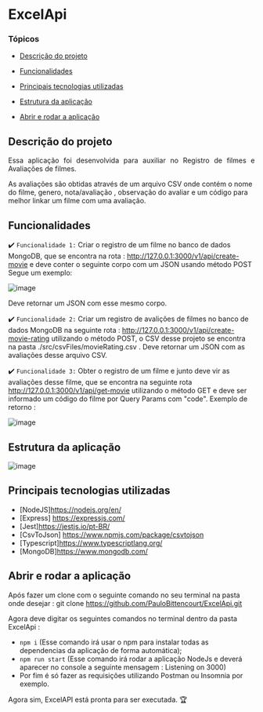 # ExcelApi

### Tópicos 

- [Descrição do projeto](#descrição-do-projeto)

- [Funcionalidades](#funcionalidades)

- [Principais tecnologias utilizadas](#principais-tecnologias-utilizadas)

- [Estrutura da aplicação](#estrutura-da-aplicação)

- [Abrir e rodar a aplicação](#abrir-e-rodar-a-aplicação)

## Descrição do projeto 

<p align="justify">
 Essa aplicação foi desenvolvida para auxiliar no Registro de filmes e Avaliações de filmes.

As avaliações são obtidas através de um arquivo CSV onde contém o nome do filme, genero, nota/avaliação , observação do avaliar e um código para melhor linkar um filme com uma avaliação.

</p>

## Funcionalidades

:heavy_check_mark: `Funcionalidade 1:` Criar o registro de um filme no banco de dados MongoDB, que se encontra na rota : http://127.0.0.1:3000/v1/api/create-movie e deve conter o seguinte corpo com um JSON usando método POST 
Segue um exemplo:

![image](https://user-images.githubusercontent.com/77074764/220195943-d8535792-acb2-48e3-b5e1-5e06b40b5c55.png)

Deve retornar um JSON com esse mesmo corpo.

:heavy_check_mark: `Funcionalidade 2:` Criar um registro de avalições de filmes no banco de dados MongoDB na seguinte rota : http://127.0.0.1:3000/v1/api/create-movie-rating utilizando o método POST, o CSV desse projeto se encontra na pasta ./src/csvFiles/movieRating.csv .
Deve retornar um JSON com as avaliações desse arquivo CSV.

:heavy_check_mark: `Funcionalidade 3:` Obter o registro de um filme e junto deve vir as avaliações desse filme, que se encontra na seguinte rota http://127.0.0.1:3000/v1/api/get-movie utilizando o método GET e deve ser informado um código do filme por Query Params com "code".
Exemplo de retorno : 

![image](https://user-images.githubusercontent.com/77074764/220196195-ec4e5592-763b-42fc-b73f-8c9cd29c30b9.png)


## Estrutura da aplicação
![image](https://user-images.githubusercontent.com/77074764/220178317-38f2cc07-00d0-4ea0-9f34-1392e88eaec1.jpg)

## Principais tecnologias utilizadas

- [NodeJS]<https://nodejs.org/en/>
- [Express] <https://expressjs.com/>
- [Jest]<https://jestjs.io/pt-BR/>
- [CsvToJson] <https://www.npmjs.com/package/csvtojson>
- [Typescript]<https://www.typescriptlang.org/>
- [MongoDB]<https://www.mongodb.com/>

###

## Abrir e rodar a aplicação

Após fazer um clone com o seguinte comando no seu terminal na pasta onde desejar : git clone https://github.com/PauloBittencourt/ExcelApi.git

Agora deve digitar os seguintes comandos no terminal dentro da pasta ExcelApi :
- `npm i` (Esse comando irá usar o npm para instalar todas as dependencias da aplicação de forma automática);
- `npm run start` (Esse comando irá rodar a aplicação NodeJs e deverá aparecer no console a seguinte mensagem : Listening on 3000)
- Por fim é só fazer as requisições utilizando Postman ou Insomnia por exemplo.

Agora sim, ExcelAPI está pronta para ser executada. 🏆 

